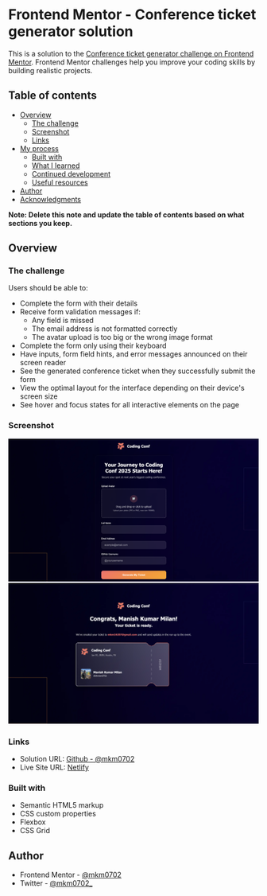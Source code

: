  # Frontend Mentor - Conference ticket generator solution

This is a solution to the [Conference ticket generator challenge on Frontend Mentor](https://www.frontendmentor.io/challenges/conference-ticket-generator-oq5gFIU12w). Frontend Mentor challenges help you improve your coding skills by building realistic projects. 

## Table of contents

- [Overview](#overview)
  - [The challenge](#the-challenge)
  - [Screenshot](#screenshot)
  - [Links](#links)
- [My process](#my-process)
  - [Built with](#built-with)
  - [What I learned](#what-i-learned)
  - [Continued development](#continued-development)
  - [Useful resources](#useful-resources)
- [Author](#author)
- [Acknowledgments](#acknowledgments)

**Note: Delete this note and update the table of contents based on what sections you keep.**

## Overview

### The challenge

Users should be able to:

- Complete the form with their details
- Receive form validation messages if:
  - Any field is missed
  - The email address is not formatted correctly
  - The avatar upload is too big or the wrong image format
- Complete the form only using their keyboard
- Have inputs, form field hints, and error messages announced on their screen reader
- See the generated conference ticket when they successfully submit the form
- View the optimal layout for the interface depending on their device's screen size
- See hover and focus states for all interactive elements on the page

### Screenshot

![](./ss.png)
![](./ss2.png)


### Links

- Solution URL: [Github - @mkm0702](https://github.com/mkm0702/conference-ticket-generator)
- Live Site URL: [Netlify](https://your-live-site-url.com)


### Built with

- Semantic HTML5 markup
- CSS custom properties
- Flexbox
- CSS Grid

## Author

- Frontend Mentor - [@mkm0702](https://www.frontendmentor.io/profile/mkm0702)
- Twitter - [@mkm0702_](https://www.twitter.com/mkm0702_)

